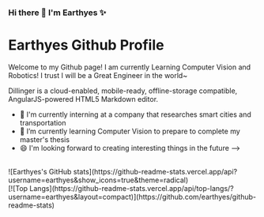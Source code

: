 ### Hi there 👋 I'm Earthyes ✨
# Earthyes Github Profile

Welcome to my Github page!  I am currently Learning Computer Vision and Robotics! I trust I will be a Great Engineer in the world~

Dillinger is a cloud-enabled, mobile-ready, offline-storage compatible,
AngularJS-powered HTML5 Markdown editor.

- 🔭 I'm currently interning at a company that researches smart cities and transportation
- 🌱 I’m currently learning Computer Vision to prepare to complete my master's thesis
- 😄 I'm looking forward to creating interesting things in the future
-->

  
<br />
![Earthyes's GitHub stats](https://github-readme-stats.vercel.app/api?username=earthyes&show_icons=true&theme=radical)


<br />
[![Top Langs](https://github-readme-stats.vercel.app/api/top-langs/?username=earthyes&layout=compact)](https://github.com/earthyes/github-readme-stats)
